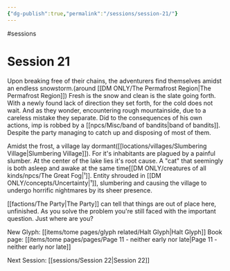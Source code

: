 ```yaml
---
{"dg-publish":true,"permalink":"/sessions/session-21/"}
---
```


#sessions
# Session 21

Upon breaking free of their chains, the adventurers find themselves amidst an endless snowstorm.(around [[DM ONLY/The Permafrost Region\|The Permafrost Region]]) Fresh is the snow and clean is the slate going forth. With a newly found lack of direction they set forth, for the cold does not wait. And as they wonder, encountering rough mountainside, due to a careless mistake they separate. Did to the consequences of his own actions, imp is robbed by a [[npcs/Misc/band of bandits\|band of bandits]]. Despite the party managing to catch up and disposing of most of them.

Amidst the frost, a village lay dormant([[locations/villages/Slumbering Village\|Slumbering Village]]). For it's inhabitants are plagued by a painful slumber. At the center of the lake lies it's root cause. A "cat" that seemingly is both asleep and awake at the same time[[DM ONLY/creatures of all kinds/npcs/The Great Fog\|¹]]. Entity shrouded in [[DM ONLY/concepts/Uncertainty\|¹]], slumbering and causing the village to undergo horrific nightmares by its sheer presence.

[[factions/The Party\|The Party]] can tell that things are out of place here, unfinished. As you solve the problem you're still faced with the important question. Just where are you?

New Glyph: [[items/tome pages/glyph related/Halt Glyph\|Halt Glyph]]
Book page: [[items/tome pages/pages/Page 11 - neither early nor late\|Page 11 - neither early nor late]]

Next Session: [[sessions/Session 22\|Session 22]]